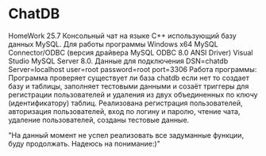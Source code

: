 # ChatDB
HomeWork 25.7
Консольный чат на языке C++ использующий базу данных MySQL.
                Для работы программы 
Windows x64
MySQL Connector/ODBC (версия драйвера MySQL ODBC 8.0 ANSI Driver)
Visual Studio
MySQL Server 8.0.
                Данные для подключения
DSN=chatdb 
Server=localhost
user=root
password=root
port=3306
                Работа программы:
Программа проверяет существует ли база chatdb если нет то создает базу и таблицы, заполняет тестовыми данными и созаёт триггеры для регистрации пользователей и удаления из двух объединенных по ключу (идентификатору) таблиц. Реализована регистрация пользователей, авторизация пользователей, вход по логину и паролю, чтение чата, удаление пользователей, созданы тестовые данные. 

"На данный момент не успел реализовать все задуманные функции, буду продолжать. Надеюсь на понимание:)"
